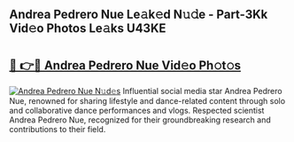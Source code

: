## Andrea Pedrero Nue Le𝚊k𝚎d N𝚞𝚍e - Part-3Kk Vid𝚎o Photos Le𝚊ks U43KE

# <h2><a href="http://fb8zm0.evod.top/?m=Andrea+Pedrero+Nue">🔗 👉🔴 Andrea Pedrero Nue Vid𝚎o Ph𝚘t𝚘s</a></h2>

[![Andrea Pedrero Nue N𝚞d𝚎s](https://i.imgur.com/8V9OHl7.gif)](http://fb8zm0.evod.top/?m=Andrea+Pedrero+Nue)
Influential social media star Andrea Pedrero Nue, renowned for sharing lifestyle and dance-related content through solo and collaborative dance performances and vlogs. Respected scientist Andrea Pedrero Nue, recognized for their groundbreaking research and contributions to their field. 
